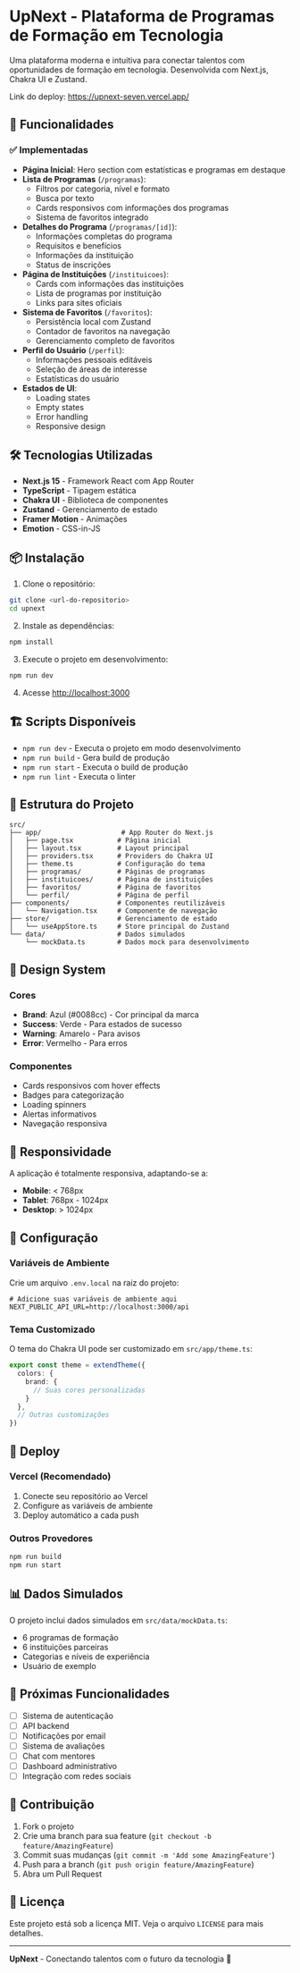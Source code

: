 # UpNext - Plataforma de Programas de Formação em Tecnologia

Uma plataforma moderna e intuitiva para conectar talentos com oportunidades de formação em tecnologia. Desenvolvida com Next.js, Chakra UI e Zustand.

Link do deploy: https://upnext-seven.vercel.app/
## 🚀 Funcionalidades

### ✅ Implementadas

- **Página Inicial**: Hero section com estatísticas e programas em destaque
- **Lista de Programas** (`/programas`): 
  - Filtros por categoria, nível e formato
  - Busca por texto
  - Cards responsivos com informações dos programas
  - Sistema de favoritos integrado
- **Detalhes do Programa** (`/programas/[id]`):
  - Informações completas do programa
  - Requisitos e benefícios
  - Informações da instituição
  - Status de inscrições
- **Página de Instituições** (`/instituicoes`):
  - Cards com informações das instituições
  - Lista de programas por instituição
  - Links para sites oficiais
- **Sistema de Favoritos** (`/favoritos`):
  - Persistência local com Zustand
  - Contador de favoritos na navegação
  - Gerenciamento completo de favoritos
- **Perfil do Usuário** (`/perfil`):
  - Informações pessoais editáveis
  - Seleção de áreas de interesse
  - Estatísticas do usuário
- **Estados de UI**:
  - Loading states
  - Empty states
  - Error handling
  - Responsive design

## 🛠️ Tecnologias Utilizadas

- **Next.js 15** - Framework React com App Router
- **TypeScript** - Tipagem estática
- **Chakra UI** - Biblioteca de componentes
- **Zustand** - Gerenciamento de estado
- **Framer Motion** - Animações
- **Emotion** - CSS-in-JS

## 📦 Instalação

1. Clone o repositório:
```bash
git clone <url-do-repositorio>
cd upnext
```

2. Instale as dependências:
```bash
npm install
```

3. Execute o projeto em desenvolvimento:
```bash
npm run dev
```

4. Acesse [http://localhost:3000](http://localhost:3000)

## 🏗️ Scripts Disponíveis

- `npm run dev` - Executa o projeto em modo desenvolvimento
- `npm run build` - Gera build de produção
- `npm run start` - Executa o build de produção
- `npm run lint` - Executa o linter

## 📁 Estrutura do Projeto

```
src/
├── app/                    # App Router do Next.js
│   ├── page.tsx           # Página inicial
│   ├── layout.tsx         # Layout principal
│   ├── providers.tsx      # Providers do Chakra UI
│   ├── theme.ts           # Configuração do tema
│   ├── programas/         # Páginas de programas
│   ├── instituicoes/      # Página de instituições
│   ├── favoritos/         # Página de favoritos
│   └── perfil/            # Página de perfil
├── components/            # Componentes reutilizáveis
│   └── Navigation.tsx     # Componente de navegação
├── store/                 # Gerenciamento de estado
│   └── useAppStore.ts     # Store principal do Zustand
└── data/                  # Dados simulados
    └── mockData.ts        # Dados mock para desenvolvimento
```

## 🎨 Design System

### Cores
- **Brand**: Azul (#0088cc) - Cor principal da marca
- **Success**: Verde - Para estados de sucesso
- **Warning**: Amarelo - Para avisos
- **Error**: Vermelho - Para erros

### Componentes
- Cards responsivos com hover effects
- Badges para categorização
- Loading spinners
- Alertas informativos
- Navegação responsiva

## 📱 Responsividade

A aplicação é totalmente responsiva, adaptando-se a:
- **Mobile**: < 768px
- **Tablet**: 768px - 1024px
- **Desktop**: > 1024px

## 🔧 Configuração

### Variáveis de Ambiente
Crie um arquivo `.env.local` na raiz do projeto:

```env
# Adicione suas variáveis de ambiente aqui
NEXT_PUBLIC_API_URL=http://localhost:3000/api
```

### Tema Customizado
O tema do Chakra UI pode ser customizado em `src/app/theme.ts`:

```typescript
export const theme = extendTheme({
  colors: {
    brand: {
      // Suas cores personalizadas
    }
  },
  // Outras customizações
})
```

## 🚀 Deploy

### Vercel (Recomendado)
1. Conecte seu repositório ao Vercel
2. Configure as variáveis de ambiente
3. Deploy automático a cada push

### Outros Provedores
```bash
npm run build
npm run start
```

## 📊 Dados Simulados

O projeto inclui dados simulados em `src/data/mockData.ts`:
- 6 programas de formação
- 6 instituições parceiras
- Categorias e níveis de experiência
- Usuário de exemplo

## 🔮 Próximas Funcionalidades

- [ ] Sistema de autenticação
- [ ] API backend
- [ ] Notificações por email
- [ ] Sistema de avaliações
- [ ] Chat com mentores
- [ ] Dashboard administrativo
- [ ] Integração com redes sociais

## 🤝 Contribuição

1. Fork o projeto
2. Crie uma branch para sua feature (`git checkout -b feature/AmazingFeature`)
3. Commit suas mudanças (`git commit -m 'Add some AmazingFeature'`)
4. Push para a branch (`git push origin feature/AmazingFeature`)
5. Abra um Pull Request

## 📄 Licença

Este projeto está sob a licença MIT. Veja o arquivo `LICENSE` para mais detalhes.


---

**UpNext** - Conectando talentos com o futuro da tecnologia 🚀
